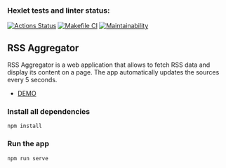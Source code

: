 ### Hexlet tests and linter status:
[![Actions Status](https://github.com/utkapodsousom/frontend-project-11/workflows/hexlet-check/badge.svg)](https://github.com/utkapodsousom/frontend-project-11/actions)
[![Makefile CI](https://github.com/utkapodsousom/frontend-project-11/actions/workflows/test.yml/badge.svg)](https://github.com/utkapodsousom/frontend-project-11/actions/workflows/test.yml)
[![Maintainability](https://api.codeclimate.com/v1/badges/9bad60bb560fcc1c054f/maintainability)](https://codeclimate.com/github/utkapodsousom/frontend-project-11/maintainability)

## RSS Aggregator

RSS Aggregator is a web application that allows to fetch RSS data and display its content on a page. The app automatically updates the sources every 5 seconds.

- [DEMO](https://frontend-project-11-sooty-six.vercel.app/)

### Install all dependencies

```
npm install
```

### Run the app

```
npm run serve
```
